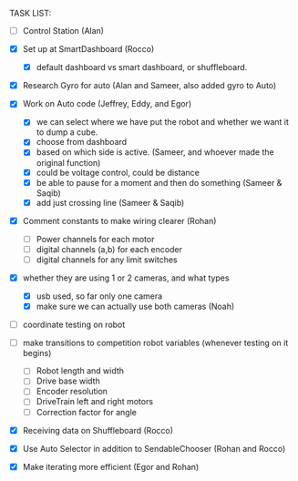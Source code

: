 TASK LIST:

- [ ] Control Station (Alan)

- [x] Set up at SmartDashboard (Rocco)
  - [x] default dashboard vs smart dashboard, or shuffleboard.
   
- [x] Research Gyro for auto (Alan and Sameer, also added gyro to Auto)

- [x] Work on Auto code (Jeffrey, Eddy, and Egor)
  - [x] we can select where we have put the robot and whether we want it to dump a cube.
  - [x] choose from dashboard
  - [x] based on which side is active. (Sameer, and whoever made the original function)
  - [x] could be voltage control, could be distance
  - [x] be able to pause for a moment and then do something (Sameer & Saqib)
  - [x] add just crossing line (Sameer & Saqib)
  
- [x] Comment constants to make wiring clearer (Rohan)
  - [ ] Power channels for each motor
  - [ ] digital channels (a,b) for each encoder
  - [ ] digital channels for any limit switches
  
- [x] whether they are using 1 or 2 cameras, and what types 
    - [x] usb used, so far only one camera
    - [x] make sure we can actually use both cameras (Noah)

- [ ] coordinate testing on robot

- [ ] make transitions to competition robot variables (whenever testing on it begins)
  - [ ] Robot length and width
  - [ ] Drive base width
  - [ ] Encoder resolution
  - [ ] DriveTrain left and right motors
  - [ ] Correction factor for angle
 
- [x] Receiving data on Shuffleboard (Rocco)

- [x] Use Auto Selector in addition to SendableChooser (Rohan and Rocco)

- [x] Make iterating more efficient (Egor and Rohan)

